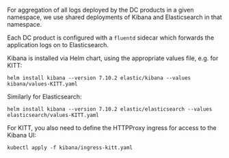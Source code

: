 For aggregation of all logs deployed by the DC products in a given namespace,
we use shared deployments of Kibana and Elasticsearch in that namespace.

Each DC product is configured with a `fluentd` sidecar which forwards the application logs
on to Elasticsearch. 

Kibana is installed via Helm chart, using the appropriate values file, e.g. for KITT:

    helm install kibana --version 7.10.2 elastic/kibana --values kibana/values-KITT.yaml

Similarly for Elasticsearch:

    helm install kibana --version 7.10.2 elastic/elasticsearch --values elasticsearch/values-KITT.yaml

For KITT, you also need to define the HTTPProxy ingress for access to the Kibana UI:
   
    kubectl apply -f kibana/ingress-kitt.yaml